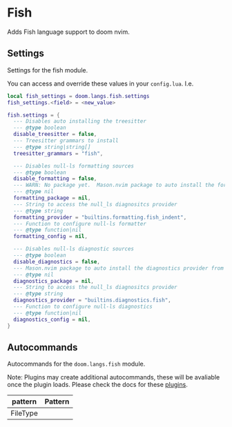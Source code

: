 # Fish

Adds Fish language support to doom nvim.


## Settings

Settings for the fish module.

You can access and override these values in your `config.lua`. I.e.
```lua
local fish_settings = doom.langs.fish.settings
fish_settings.<field> = <new_value>
```
```lua
fish.settings = {
  --- Disables auto installing the treesitter
  --- @type boolean
  disable_treesitter = false,
  --- Treesitter grammars to install
  --- @type string|string[]
  treesitter_grammars = "fish",

  --- Disables null-ls formatting sources
  --- @type boolean
  disable_formatting = false,
  --- WARN: No package yet.  Mason.nvim package to auto install the formatter from
  --- @type nil
  formatting_package = nil,
  --- String to access the null_ls diagnositcs provider
  --- @type string
  formatting_provider = "builtins.formatting.fish_indent",
  --- Function to configure null-ls formatter
  --- @type function|nil
  formatting_config = nil,

  --- Disables null-ls diagnostic sources
  --- @type boolean
  disable_diagnostics = false,
  --- Mason.nvim package to auto install the diagnostics provider from
  --- @type nil
  diagnostics_package = nil,
  --- String to access the null_ls diagnositcs provider
  --- @type string
  diagnostics_provider = "builtins.diagnostics.fish",
  --- Function to configure null-ls diagnostics
  --- @type function|nil
  diagnostics_config = nil,
}

```

## Autocommands

Autocommands for the `doom.langs.fish` module.

Note: Plugins may create additional autocommands, these will be avaliable once
the plugin loads.  Please check the docs for these [plugins](#plugins-packages).

|  pattern | Pattern |
| -------- | ------- |
| FileType |
